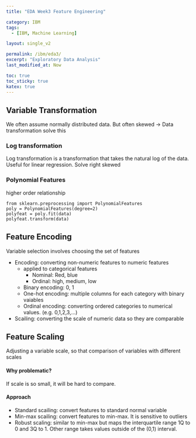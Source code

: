 ```yaml
---
title: "EDA Week3 Feature Engineering"

category: IBM
tags:
  - [IBM, Machine Learning]

layout: single_v2

permalink: /ibm/eda3/
excerpt: "Exploratory Data Analysis"
last_modified_at: Now

toc: true
toc_sticky: true
katex: true
---
```




## Variable Transformation
We often assume normally distributed data. But often skewed -> Data transformation solve this

### Log transformation
Log transformation is a transformation that takes the natural log of the data.
Useful for linear regression.
Solve right skewed

### Polynomial Features
higher order relationship
~~~{.python}
from sklearn.preprocessing import PolynomialFeatures
poly = PolynomialFeatures(degree=2)
polyfeat = poly.fit(data)
polyfeat.transform(data)
~~~

## Feature Encoding
Variable selection involves choosing the set of features
- Encoding: converting non-numeric features to numeric features
  - applied to categorical features
    - Nominal: Red, blue
    - Ordinal: high, medium, low
  - Binary encoding: 0, 1
  - One-hot encoding: multiple columns for each category with binary vaiables
  - Ordinal encoding: converting ordered categories to numerical values. (e.g. 0,1,2,3,...)
- Scailing: converting the scale of numeric data so they are comparable  

## Feature Scaling
Adjusting a variable scale, so that comparison of variables with different scales
#### Why problematic?
If scale is so small, it will be hard to compare.
#### Approach
- Standard scailing: convert features to standard normal variable
- Min-max scailing: convert features to min-max. It is sensitive to outliers
- Robust scaling: similar to min-max but maps the interquartile range 1Q to 0 and 3Q to 1. Other range takes values outside of the (0,1) interval.